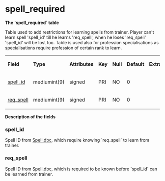 # spell\_required


**The \`spell\_required\` table**

Table used to add restrictions for learning spells from trainer. Player can't learn spell 'spell\_id' till he learns 'req\_spell', when he loses 'req\_spell' 'spell\_id' will be lost too. Table is used also for profession specialisations as specialisations require profession of certain rank to learn.

<table>
<colgroup>
<col width="12%" />
<col width="12%" />
<col width="12%" />
<col width="12%" />
<col width="12%" />
<col width="12%" />
<col width="12%" />
<col width="12%" />
</colgroup>
<tbody>
<tr class="odd">
<td><p><strong>Field</strong></p></td>
<td><p><strong>Type</strong></p></td>
<td><p><strong>Attributes</strong></p></td>
<td><p><strong>Key</strong></p></td>
<td><p><strong>Null</strong></p></td>
<td><p><strong>Default</strong></p></td>
<td><p><strong>Extra</strong></p></td>
<td><p><strong>Comment</strong></p></td>
</tr>
<tr class="even">
<td><p><a href="#spell_id">spell_id</a></p></td>
<td><p>mediumint(9)</p></td>
<td><p>signed</p></td>
<td><p>PRI</p></td>
<td><p>NO</p></td>
<td><p>0</p></td>
<td><p> </p></td>
<td><p> </p></td>
</tr>
<tr class="odd">
<td><p><a href="#req_spell">req_spell</a></p></td>
<td><p>mediumint(9)</p></td>
<td><p>signed</p></td>
<td><p>PRI</p></td>
<td><p>NO</p></td>
<td><p>0</p></td>
<td><p> </p></td>
<td><p> </p></td>
</tr>
</tbody>
</table>

**Description of the fields**

### spell\_id

Spell ID from [Spell.dbc](Spell), which require knowing \`req\_spell\` to learn from trainer.

### req\_spell

Spell ID from [Spell.dbc](Spell), which is required to be known before \`spell\_id\` can be learned from trainer.
